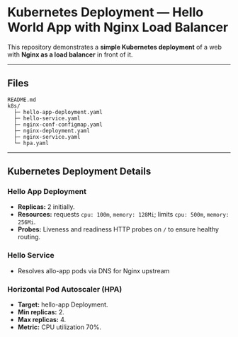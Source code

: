 # Kubernetes Deployment — Hello World App with Nginx Load Balancer

This repository demonstrates a **simple Kubernetes deployment** of a web with **Nginx as a load balancer** in front of it. 


---

## Files
```
README.md
k8s/
  ├─ hello-app-deployment.yaml
  ├─ hello-service.yaml
  ├─ nginx-conf-configmap.yaml
  ├─ nginx-deployment.yaml
  ├─ nginx-service.yaml
  └─ hpa.yaml
```

---

## Kubernetes Deployment Details

### Hello App Deployment

* **Replicas:** 2 initially.
* **Resources:** requests `cpu: 100m`, `memory: 128Mi`; limits `cpu: 500m`, `memory: 256Mi`.
* **Probes:** Liveness and readiness HTTP probes on `/` to ensure healthy routing.

### Hello Service

* Resolves allo-app pods via DNS for Nginx upstream

### Horizontal Pod Autoscaler (HPA)

* **Target:** hello-app Deployment.
* **Min replicas:** 2.
* **Max replicas:** 4.
* **Metric:** CPU utilization 70%.
